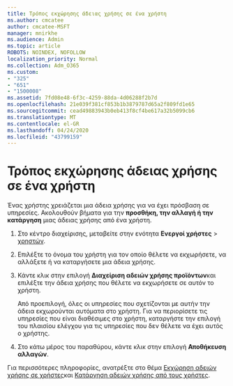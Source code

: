 ```yaml
---
title: Τρόπος εκχώρησης άδειας χρήσης σε ένα χρήστη
ms.author: cmcatee
author: cmcatee-MSFT
manager: mnirkhe
ms.audience: Admin
ms.topic: article
ROBOTS: NOINDEX, NOFOLLOW
localization_priority: Normal
ms.collection: Adm_O365
ms.custom:
- "325"
- "651"
- "1500008"
ms.assetid: 7fd08e48-6f3c-4259-88da-4d06288f2b7d
ms.openlocfilehash: 21e039f381cf853b1b3879787d65a2f809fd1e65
ms.sourcegitcommit: cead49883943b0eb413f8cf4be617a32b5099cb6
ms.translationtype: MT
ms.contentlocale: el-GR
ms.lasthandoff: 04/24/2020
ms.locfileid: "43799159"
---
```

# <a name="how-to-assign-a-license-to-a-user"></a>Τρόπος εκχώρησης άδειας χρήσης σε ένα χρήστη

Ένας χρήστης χρειάζεται μια άδεια χρήσης για να έχει πρόσβαση σε υπηρεσίες. Ακολουθούν βήματα για την **προσθήκη, την αλλαγή ή την κατάργηση** μιας άδειας χρήσης από ένα χρήστη.
  
1. Στο κέντρο διαχείρισης, μεταβείτε στην ενότητα **Ενεργοί χρήστες** \> [χρηστών](https://go.microsoft.com/fwlink/p/?linkid=834822).

2. Επιλέξτε το όνομα του χρήστη για τον οποίο θέλετε να εκχωρήσετε, να αλλάξετε ή να καταργήσετε μια άδεια χρήσης.

3. Κάντε κλικ στην επιλογή **Διαχείριση αδειών χρήσης προϊόντων**και επιλέξτε την άδεια χρήσης που θέλετε να εκχωρήσετε σε αυτόν το χρήστη.

    Από προεπιλογή, όλες οι υπηρεσίες που σχετίζονται με αυτήν την άδεια εκχωρούνται αυτόματα στο χρήστη. Για να περιορίσετε τις υπηρεσίες που είναι διαθέσιμες στο χρήστη, καταργήστε την επιλογή του πλαισίου ελέγχου για τις υπηρεσίες που δεν θέλετε να έχει αυτός ο χρήστης.

4. Στο κάτω μέρος του παραθύρου, κάντε κλικ στην επιλογή **Αποθήκευση αλλαγών**.

Για περισσότερες πληροφορίες, ανατρέξτε στο θέμα [Εκχώρηση αδειών χρήσης σε χρήστες](https://docs.microsoft.com/office365/admin/subscriptions-and-billing/assign-licenses-to-users)και [Κατάργηση αδειών χρήσης από τους χρήστες](https://docs.microsoft.com/office365/admin/subscriptions-and-billing/remove-licenses-from-users).